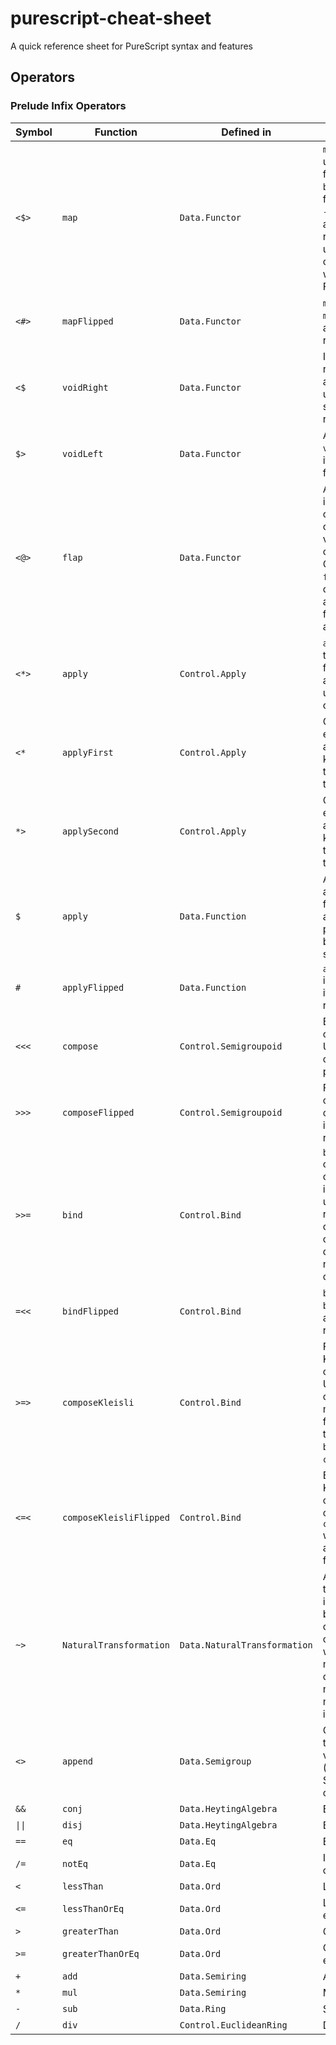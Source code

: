 # purescript-cheat-sheet
A quick reference sheet for PureScript syntax and features

## Operators

### Prelude Infix Operators

| Symbol          | Function                | Defined in                   | Meaning                      
|-----------------|-------------------------|------------------------------|------------------------------
| `<$>`           | `map`                   | `Data.Functor`               | `map` can be used to turn functions `a -> b` into functions `f a -> f b` whose argument and return types use the type constructor `f`, where `f` is a Functor.       
| `<#>`           | `mapFlipped`            | `Data.Functor`               | `mapFlipped` is `map` with its arguments reversed.    
| `<$`            | `voidRight`             | `Data.Functor`               | Ignore the return value of a computation, using the specified return value.        
| `$>`            | `voidLeft`              | `Data.Functor`               | A version of `voidRight` with its arguments flipped.        
| `<@>`           | `flap`                  | `Data.Functor`               | Apply a value in a computational context to a value in no context. Generalizes `flip`. (Flips the order of the arguments to a function of two arguments)        
| `<*>`           | `apply`                 | `Control.Apply`              | `apply` is used to apply a function to an argument under a type constructor.        
| `<*`            | `applyFirst`            | `Control.Apply`              | Combine two effectful actions, keeping only the result of the second.        
| `*>`            | `applySecond`           | `Control.Apply`              | Combine two effectful actions, keeping only the result of the second.        
| `$`             | `apply`                 | `Data.Function`              | Applies an argument to a function, allowing parentheses to be ommitted in some cases.        
| `#`             | `applyFlipped`          | `Data.Function`              | `applyFlipped` is `apply` with its arguments reversed.        
| `<<<`           | `compose`               | `Control.Semigroupoid`       | Backwards composition. Used for composing pure functions.        
| `>>>`           | `composeFlipped`        | `Control.Semigroupoid`       | Forwards composition, or `compose` with its arguments reversed.      
| `>>=`           | `bind`                  | `Control.Bind`               | `bind` composes computations in sequence, using the return value of one computation to determine the next computation.        
| `=<<`           | `bindFlipped`           | `Control.Bind`               | `bindFlipped` is `bind` with its arguments reversed.        
| `>=>`           | `composeKleisli`        | `Control.Bind`               | Forwards Kleisli composition. Used for composing monadic functions of type `(a -> m b)` and `(b -> m c)`.        
| `<=<`           | `composeKleisliFlipped` | `Control.Bind`               | Backwards Kleisli composition, or `composeKleisli` with its arguments flipped.        
| `~>`            | `NaturalTransformation` | `Data.NaturalTransformation` | A natural transformation is a mapping between type constructors of kind `* -> *` where the mapping operation has no ability to manipulate the inner values.         
| `<>`            | `append`                | `Data.Semigroup`             | Concatenate two Semigroup values. (Example: String concatenation)       
| `&&`            | `conj`                  | `Data.HeytingAlgebra`        | Boolean AND                   
| `\|\|`          | `disj`                  | `Data.HeytingAlgebra`        | Boolean OR                  
| `==`            | `eq`                    | `Data.Eq`                    | Equality check               
| `/=`            | `notEq`                 | `Data.Eq`                    | Inequality check             
| `<`             | `lessThan`              | `Data.Ord`                   | Less than                    
| `<=`            | `lessThanOrEq`          | `Data.Ord`                   | Less than or equal           
| `>`             | `greaterThan`           | `Data.Ord`                   | Greater than                 
| `>=`            | `greaterThanOrEq`       | `Data.Ord`                   | Greater than or equal        
| `+`             | `add`                   | `Data.Semiring`              | Addition             
| `*`             | `mul`                   | `Data.Semiring`              | Multiplication       
| `-`             | `sub`                   | `Data.Ring`                  | Subtraction          
| `/`             | `div`                   | `Control.EuclideanRing`      | Division             

